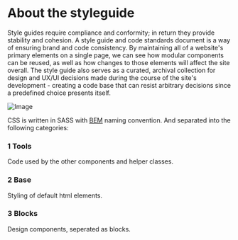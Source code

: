 # About the styleguide

Style guides require compliance and conformity; in return they provide stability and cohesion. A style guide and code standards document is a way of ensuring brand and code consistency. By maintaining all of a website's primary elements on a single page, we can see how modular components can be reused, as well as how changes to those elements will affect the site overall. The style guide also serves as a curated, archival collection for design and UX/UI decisions made during the course of the site's development - creating a code base that can resist arbitrary decisions since a predefined choice presents itself.

![Image](http://netliferesearch.com/assets/img/illustrations/feature-strategy.svg)

CSS is written in SASS with [BEM](http://csswizardry.com/2013/01/mindbemding-getting-your-head-round-bem-syntax/) naming convention. And separated into the following categories:

### 1 Tools
Code used by the other components and helper classes.

### 2 Base
Styling of default html elements.

### 3 Blocks
Design components, seperated as blocks.
